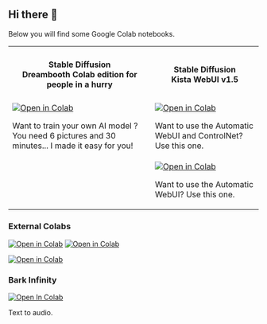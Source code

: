 ## Hi there 👋

Below you will find some Google Colab notebooks.

<table class="no-border table" style="border:none">
  <tr>
    <th><h4>Stable Diffusion<br>Dreambooth Colab edition for people in a hurry</h4></td>  
    <th><h4>Stable Diffusion<br>Kista WebUI v1.5</h4></th>  
  </tr>
  <tr>
    <td>
      <a href="https://colab.research.google.com/github/steinhaug/stable-diffusion/blob/main/Dreambooth_Colab_edition_for_people_in_a_hurry_fp16.ipynb" target="_blank"><img alt="Open in Colab" src="https://tinyurl.com/3x8u8dhx"></a>
      <p>Want to train your own AI model ? You need 6 pictures and 30 minutes... I made it easy for you!</p>
    </td>  
    <td>
      <a href="https://colab.research.google.com/github/steinhaug/stable-diffusion/blob/main/KISTA_WebUI_Colab.ipynb?v1.5" target="_blank"><img alt="Open in Colab" src="https://tinyurl.com/bdfk7fwy"></a>
      <p>Want to use the Automatic WebUI and ControlNet? Use this one.</p>
    </td>  
  </tr>
  <tr>
    <td>&nbsp;</td>  
    <td>
      <a href="https://colab.research.google.com/github/steinhaug/stable-diffusion/blob/main/KISTA_SDXL_WebUI_Colab.ipynb?v1.0" target="_blank"><img alt="Open in Colab" src="https://tinyurl.com/bdfk7fwy"></a>
      <p>Want to use the Automatic WebUI? Use this one.</p>
    </td>  
  </tr>
</table>

### External Colabs
<a href="https://colab.research.google.com/github/camenduru/stable-diffusion-webui-colab/blob/main/stable/counterfeit_webui_colab.ipynb" target="_blank"><img alt="Open in Colab" src="https://tinyurl.com/2k3pkhw3"></a>
<a href="https://colab.research.google.com/github/Linaqruf/sd-notebook-collection/blob/main/cagliostro-colab-ui.ipynb" target="_blank"><img alt="Open in Colab" src="https://tinyurl.com/bdcv5muy"></a> 


<a href="https://github.com/camenduru/stable-diffusion-webui-colab" target="_blank"><img alt="Open in Colab" src="https://tinyurl.com/ywd3mj38"></a> 

### Bark Infinity
[![Open In Colab](https://tinyurl.com/jjbfsbk2)](https://colab.research.google.com/github/steinhaug/bark-infinity/blob/main/notebooks/Bark_Infinity_Long_Form_Audio_Colab.ipynb)

Text to audio.

<!--
**steinhaug/steinhaug** is a ✨ _special_ ✨ repository because its `README.md` (this file) appears on your GitHub profile.

Here are some ideas to get you started:

- 🔭 I’m currently working on ...
- 🌱 I’m currently learning ...
- 👯 I’m looking to collaborate on ...
- 🤔 I’m looking for help with ...
- 💬 Ask me about ...
- 📫 How to reach me: ...
- 😄 Pronouns: ...
- ⚡ Fun fact: ...
-->
